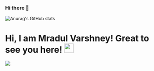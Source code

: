 ### Hi there 👋

![Anurag's GitHub stats](https://github-readme-stats.vercel.app/api?username=mradulvarshney&show_icons=true&theme=radical)

# Hi, I am Mradul Varshney! Great to see you here! <img src="https://raw.githubusercontent.com/thepranaygupta/thepranaygupta/main/src/wave.gif" width="30px">
<!-- Typing SVG by Mradul Varshney - https://github.com/Mradul Varshney/readme-typing-svg -->
<p align="left">
  <a href="https://github.com/Mradul Varshney/readme-typing-svg"><img src="https://readme-typing-svg.herokuapp.com/?lines=Hi,%20I%20am%20Mradul varshney!;I%20Love%20to%20Explore%20Different%20things;I%20Love%20Coding%20❤;&font=Fira%20Code&left=true&width=440&height=45&color=61CC8C&vleft=true&size=22"></a>
</p>
<!--  -->

